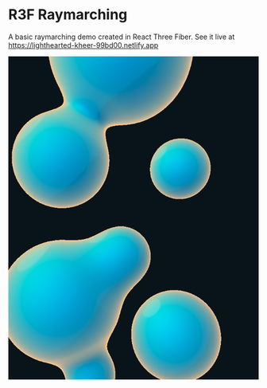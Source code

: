 # R3F Raymarching

A basic raymarching demo created in React Three Fiber. See it live at https://lighthearted-kheer-99bd00.netlify.app

![Ray marching demo](./raymarch.png)
